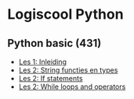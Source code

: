 # Logiscool Python

## Python basic (431)

- [Les 1: Inleiding](docs/101.md)
- [Les 2: String functies en types](docs/102.md)
- [Les 2: If statements](docs/103.md)
- [Les 2: While loops and operators](docs/104.md)
